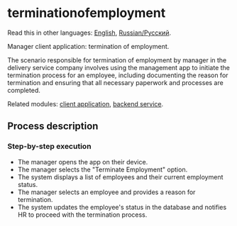 # terminationofemployment

Read this in other languages: [English](terminationofemployment.md), [Russian/Русский](terminationofemployment.ru.md). 

Manager client application: termination of employment.

The scenario responsible for termination of employment by manager in the delivery service company involves using the management app to initiate the termination process for an employee, including documenting the reason for termination and ensuring that all necessary paperwork and processes are completed.

Related modules: [client application](../../frontend/managerclient.md), [backend service](../../backend/managerbackend.md).

## Process description

### Step-by-step execution

- The manager opens the app on their device.
- The manager selects the "Terminate Employment" option.
- The system displays a list of employees and their current employment status.
- The manager selects an employee and provides a reason for termination.
- The system updates the employee's status in the database and notifies HR to proceed with the termination process.
